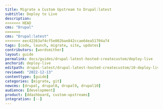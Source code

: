 ```yaml
---
title: Migrate a Custom Upstream to Drupal:latest
subtitle: Deploy to Live
description: 
<<<<<<< HEAD
cms: "Drupal"
=======
cms: "Drupal:latest"
>>>>>>> eec42263af4cf5e002bae842ccae64ea51704a74
tags: [code, launch, migrate, site, updates]
contributors: [wordsmither]
layout: guide
permalink: docs/guides/drupal-latest-hosted-createcustom/deploy-live
anchorid: deploy-live
editpath: drupal-latest/drupal-latest-hosted-createcustom/10-deploy-live.md
reviewed: "2022-12-13"
contenttype: [guide]
categories: [migrate, git]
newcms: [drupal, drupal8, drupal9, drupal10]
audience: [development]
product: [ddashboard, custom-upstreams]
integration: [--]
---
```


<Partial file="drupal-latest/deploy-live.md" />

